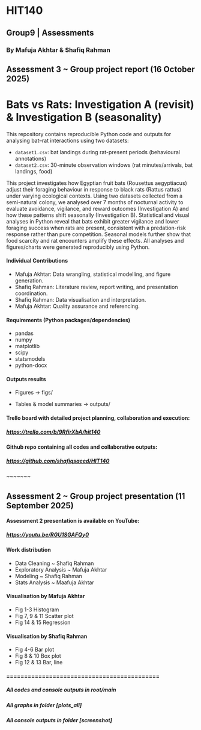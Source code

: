 # HIT140
## Group9  |  Assessments
### By Mafuja Akhtar & Shafiq Rahman

## Assessment 3 ~ Group project report (16 October 2025)

# Bats vs Rats: Investigation A (revisit) & Investigation B (seasonality)

This repository contains reproducible Python code and outputs for analysing bat–rat interactions using two datasets:
- `dataset1.csv`: bat landings during rat-present periods (behavioural annotations)
- `dataset2.csv`: 30-minute observation windows (rat minutes/arrivals, bat landings, food)

This project investigates how Egyptian fruit bats (Rousettus aegyptiacus) adjust their foraging behaviour in response to black rats (Rattus rattus) under varying ecological contexts. Using two datasets collected from a semi-natural colony, we analysed over 7 months of nocturnal activity to evaluate avoidance, vigilance, and reward outcomes (Investigation A) and how these patterns shift seasonally (Investigation B). Statistical and visual analyses in Python reveal that bats exhibit greater vigilance and lower foraging success when rats are present, consistent with a predation-risk response rather than pure competition. Seasonal models further show that food scarcity and rat encounters amplify these effects. All analyses and figures/charts were generated reproducibly using Python.

#### Individual Contributions
- Mafuja Akhtar: Data wrangling, statistical modelling, and figure generation.
- Shafiq Rahman: Literature review, report writing, and presentation coordination.
- Shafiq Rahman: Data visualisation and interpretation.
- Mafuja Akhtar: Quality assurance and referencing.

#### Requirements (Python packages/dependencies)
- pandas
- numpy
- matplotlib
- scipy
- statsmodels
- python-docx

#### Outputs results

-  Figures → figs/

- Tables & model summaries → outputs/

#### Trello board with detailed project planning, collaboration and execution:
##### https://trello.com/b/9RfirXbA/hit140 

#### Github repo containing all codes and collaborative outputs: 
##### https://github.com/shafiqsaeed/HIT140 


###### ~~~~~~~

## Assessment 2 ~ Group project presentation (11 September 2025)

#### Assessment 2 presentation is available on YouTube:
##### https://youtu.be/RGU1SGAFQy0  


#### Work distribution
- Data Cleaning ~ Shafiq Rahman
- Exploratory Analysis ~ Mafuja Akhtar
- Modeling ~ Shafiq Rahman
- Stats Analysis ~ Maafuja Akhtar

#### Visualisation by Mafuja Akhtar
- Fig 1-3 Histogram
- Fig 7, 9 & 11 Scatter plot
- Fig 14 & 15 Regression

#### Visualisation by Shafiq Rahman
- Fig 4-6 Bar plot
- Fig 8 & 10 Box plot
- Fig 12 & 13 Bar, line

#### ===========================================
##### All codes and console outputs in root/main
##### All graphs in folder [plots_all]
##### All console outputs in folder [screenshot]
